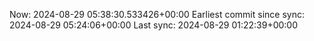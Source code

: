 Now: 2024-08-29 05:38:30.533426+00:00 Earliest commit since sync: 2024-08-29 05:24:06+00:00 Last sync: 2024-08-29 01:22:39+00:00
